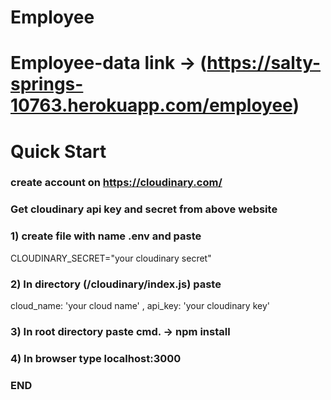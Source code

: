 # Employee
# Employee-data link -> (https://salty-springs-10763.herokuapp.com/employee)

# Quick Start

### create account on https://cloudinary.com/

### Get cloudinary api  key and secret from above website


### 1) create file with name .env and paste
CLOUDINARY_SECRET="your cloudinary secret"

### 2) In directory (/cloudinary/index.js) paste

cloud_name: 'your cloud name' , 
api_key: 'your cloudinary key'

### 3) In root directory paste cmd. -> npm install

### 4) In browser type localhost:3000

### END
